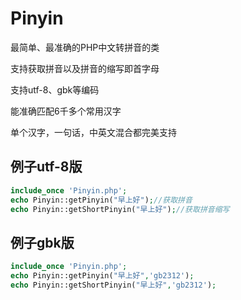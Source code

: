 # Pinyin
最简单、最准确的PHP中文转拼音的类  

支持获取拼音以及拼音的缩写即首字母  

支持utf-8、gbk等编码  

能准确匹配6千多个常用汉字  

单个汉字，一句话，中英文混合都完美支持

## 例子utf-8版
```php
include_once 'Pinyin.php';    
echo Pinyin::getPinyin("早上好");//获取拼音  
echo Pinyin::getShortPinyin("早上好");//获取拼音缩写  
```

## 例子gbk版
```php
include_once 'Pinyin.php';
echo Pinyin::getPinyin("早上好",'gb2312');
echo Pinyin::getShortPinyin("早上好",'gb2312');
```
